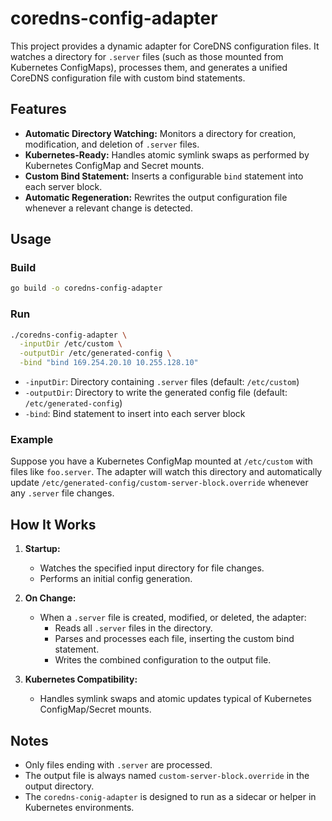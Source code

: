# coredns-config-adapter

This project provides a dynamic adapter for CoreDNS configuration files. It watches a directory for `.server` files (such as those mounted from Kubernetes ConfigMaps), processes them, and generates a unified CoreDNS configuration file with custom bind statements.

## Features

- **Automatic Directory Watching:** Monitors a directory for creation, modification, and deletion of `.server` files.
- **Kubernetes-Ready:** Handles atomic symlink swaps as performed by Kubernetes ConfigMap and Secret mounts.
- **Custom Bind Statement:** Inserts a configurable `bind` statement into each server block.
- **Automatic Regeneration:** Rewrites the output configuration file whenever a relevant change is detected.

## Usage

### Build

```sh
go build -o coredns-config-adapter
```

### Run

```sh
./coredns-config-adapter \
  -inputDir /etc/custom \
  -outputDir /etc/generated-config \
  -bind "bind 169.254.20.10 10.255.128.10"
```

- `-inputDir`: Directory containing `.server` files (default: `/etc/custom`)
- `-outputDir`: Directory to write the generated config file (default: `/etc/generated-config`)
- `-bind`: Bind statement to insert into each server block

### Example

Suppose you have a Kubernetes ConfigMap mounted at `/etc/custom` with files like `foo.server`. The adapter will watch this directory and automatically update `/etc/generated-config/custom-server-block.override` whenever any `.server` file changes.

## How It Works

1. **Startup:**  
   - Watches the specified input directory for file changes.
   - Performs an initial config generation.

2. **On Change:**  
   - When a `.server` file is created, modified, or deleted, the adapter:
     - Reads all `.server` files in the directory.
     - Parses and processes each file, inserting the custom bind statement.
     - Writes the combined configuration to the output file.

3. **Kubernetes Compatibility:**  
   - Handles symlink swaps and atomic updates typical of Kubernetes ConfigMap/Secret mounts.

## Notes

- Only files ending with `.server` are processed.
- The output file is always named `custom-server-block.override` in the output directory.
- The `coredns-conig-adapter` is designed to run as a sidecar or helper in Kubernetes environments.